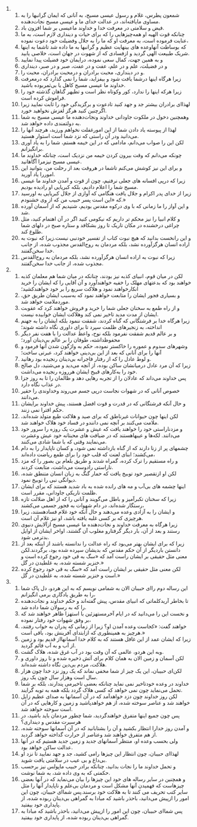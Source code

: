 <ol>
  <li>
    <ol>
      <li>شمعون پطرس، غلام و رسول عیسی مسیح، به آنانی که ایمان گرانبها را به مساوی مایافته‌اند، در عدالت خدای ما و عیسی مسیح نجات‌دهنده.</li>
      <li>فیض و سلامتی در معرفت خدا و خداوند ماعیسی بر شما افزون باد.</li>
      <li>چنانکه قوت الهیه او همه‌چیزهایی را که برای حیات و دینداری لازم است، به ما عنایت فرموده است، به معرفت او که ما را به جلال وفضیلت خود دعوت نموده،</li>
      <li>که بوساطت آنهاوعده های بینهایت عظیم و گرانبها به ما داده شد تاشما به اینها شریک طبیعت الهی گردید و ازفسادی که از شهوت در جهان است، خلاصی یابید.</li>
      <li>و به همین جهت، کمال سعی نموده، درایمان خود فضیلت پیدا نمایید</li>
      <li>و در فضیلت، علم و در علم، عفت و در عفت، صبر و در صبر، دینداری</li>
      <li>و در دینداری، محبت برادران و درمحبت برادران، محبت را.</li>
      <li>زیرا هرگاه اینها درشما یافت شود و بیفزاید، شما را نمی گذارد که درمعرفت خداوند ما عیسی مسیح کاهل یا بی‌ثمربوده باشید.</li>
      <li>زیرا هرکه اینها را ندارد، کور وکوتاه نظر است و تطیهر گناهان گذشته خود را فراموش کرده است.</li>
      <li>لهذا‌ای برادران بیشتر جد و جهد کنید تادعوت و برگزیدگی خود را ثابت نمایید زیرا اگرچنین کنید هرگز لغزش نخواهید خورد.</li>
      <li>وهمچنین دخول در ملکوت جاودانی خداوند ونجات‌دهنده ما عیسی مسیح به شما به دولتمندی داده خواهد شد.</li>
      <li>لهذا از پیوسته یاد دادن شما از این امورغفلت نخواهم ورزید، هرچند آنها را می‌دانید ودر آن راستی که نزد شما است استوار هستید.</li>
      <li>لکن این را صواب می‌دانم، مادامی که در این خیمه هستم، شما را به یاد آوری برانگیزانم.</li>
      <li>چونکه می‌دانم که وقت بیرون کردن خیمه من نزدیک است، چنانکه خداوند ما عیسی مسیح نیزمرا آگاهانید.</li>
      <li>و برای این نیز کوشش می‌کنم تاشما در هروقت بعد از رحلت من، بتوانید این اموررا یاد آورید.</li>
      <li>زیرا که در‌پی افسانه های جعلی نرفتیم، چون از قوت و آمدن خداوند ما عیسی مسیح شما را اعلام دادیم، بلکه کبریایی او رادیده بودیم.</li>
      <li>زیرا از خدای پدر اکرام و جلال یافت هنگامی که آوازی از جلال کبریایی به اورسید که «این است پسر حبیب من که از وی خشنودم.»</li>
      <li>و این آواز را ما زمانی که با وی درکوه مقدس بودیم، شنیدیم که از آسمان آورده شد.</li>
      <li>و کلام انبیا را نیز محکم تر داریم که نیکومی کنید اگر در آن اهتمام کنید، مثل چراغی درخشنده در مکان تاریک تا روز بشکافد و ستاره صبح در دلهای شما طلوع کند.</li>
      <li>و این رانخست بدانید که هیچ نبوت کتاب از تفسیر خودنبی نیست.زیرا که نبوت به اراده انسان هرگزآورده نشد، بلکه مردمان به روح‌القدس مجذوب شده، از جانب خدا سخن‌گفتند.</li>
      <li>زیرا که نبوت به اراده انسان هرگزآورده نشد، بلکه مردمان به روح‌القدس مجذوب شده، از جانب خدا سخن‌گفتند.</li>
    </ol>
  </li>
  <li>
    <ol>
      <li>لکن در میان قوم، انبیای کذبه نیز بودند، چنانکه در میان شما هم معلمان کذبه خواهند بود که بدعتهای مهلک را خفیه خواهندآورد و آن آقایی را که ایشان را خرید انکارخواهند نمود و هلاکت سریع را بر خود خواهندکشید؛</li>
      <li>و بسیاری فجور ایشان را متابعت خواهند نمود که به‌سبب ایشان طریق حق، موردملامت خواهد شد.</li>
      <li>و از راه طمع به سخنان جعلی شما را خرید و فروش خواهند کرد که عقوبت ایشان از مدت مدید تاخیر نمی کند وهلاکت ایشان خوابیده نیست.</li>
      <li>زیرا هرگاه خدا بر فرشتگانی که گناه کردند، شفقت ننمود بلکه ایشان را به جهنم انداخته، به زنجیرهای ظلمت سپرد تا برای داوری نگاه داشته شوند؛</li>
      <li>و بر عالم قدیم شفقت نفرمود بلکه نوح، واعظ عدالت را با هفت نفر دیگر محفوظداشته، طوفان را بر عالم بی‌دینان آورد؛</li>
      <li>وشهرهای سدوم و عموره را خاکستر نموده، حکم به واژگون شدن آنها فرمود و آنها را برای آنانی که بعد از این بی‌دینی خواهند کرد، عبرتی ساخت؛</li>
      <li>و لوط عادل را که از رفتار فاجرانه بی‌دینان رنجیده بود رهانید.</li>
      <li>زیرا که آن مرد عادل درمیانشان ساکن بوده، از آنچه می‌دید و می‌شنید، دل صالح خود را به‌کارهای قبیح ایشان هرروزه رنجیده می‌داشت.</li>
      <li>پس خداوند می‌داند که عادلان را از تجربه رهایی دهد و ظالمان را تا به روز جزا در عذاب نگاه دارد.</li>
      <li>خصوص آنانی که در شهوات نجاست در‌پی جسم می‌روند وخداوندی را حقیر می‌دانند.</li>
      <li>و حال آنکه فرشتگانی که در قدرت و قوت افضل هستند، پیش خداوند برایشان حکم افترا نمی زنند.</li>
      <li>لکن اینها چون حیوانات غیرناطق که برای صید و هلاکت طبع متولد شده‌اند، ملامت می‌کنند بر آنچه نمی دانندو در فساد خود هلاک خواهند شد.</li>
      <li>و مزدناراستی خود را خواهند یافت که عیش و عشرت یک روزه را سرور خود می‌دانند. لکه‌ها و عیبهاهستند که در ضیافت های محبتانه خود عیش وعشرت می‌نمایند وقتی که با شما شادی می‌کنند.</li>
      <li>چشمهای پر از زنا دارند که از گناه بازداشته نمی شود، و کسان ناپایدار را به دام می‌کشند؛ ابنای لعنت که قلب خود را برای طمع ریاضت داده‌اند،</li>
      <li>و راه مستقیم را ترک کرده، گمراه شدند و طریق بلعام بن بصور را که مزد ناراستی رادوست می‌داشت، متابعت کردند.</li>
      <li>لکن او ازتقصیر خود توبیخ یافت که حمار گنگ به زبان انسان متنطق شده، دیوانگی نبی را توبیخ نمود.</li>
      <li>اینها چشمه های بی‌آب و مه های رانده شده به باد شدید هستند که برای ایشان ظلمت تاریکی جاودانی، مقرر است.</li>
      <li>زیرا که سخنان تکبرآمیز و باطل می‌گویند و آنانی را که از اهل ضلالت تازه رستگار شده‌اند، در دام شهوات به فجور جسمی می‌کشند،</li>
      <li>و ایشان را به آزادی وعده می‌دهند و حال آنکه خود غلام فسادهستند، زیرا هرچیزی که بر کسی غلبه یافته باشد، او نیز غلام آن است.</li>
      <li>زیرا هرگاه به معرفت خداوند و نجات‌دهنده ما عیسی مسیح ازآلایش دنیوی رستند و بعد از آن، بار دیگر گرفتارو مغلوب آن گشتند، اواخر ایشان از اوایل بدترمی شود.</li>
      <li>زیرا که برای ایشان بهتر می‌بود که راه عدالت را ندانسته باشند از اینکه بعد از دانستن باردیگر از آن حکم مقدس که بدیشان سپرده شده بود، برگردند.لکن معنی مثل حقیقی بر ایشان راست آمد که «سگ به قی خود رجوع کرده است و خنزیر شسته شده، به غلطیدن در گل.»</li>
      <li>لکن معنی مثل حقیقی بر ایشان راست آمد که «سگ به قی خود رجوع کرده است و خنزیر شسته شده، به غلطیدن در گل.»</li>
    </ol>
  </li>
  <li>
    <ol>
      <li>این رساله دوم را‌ای حبیبان الان به شمامی نویسم که به این هردو، دل پاک شما را به طریق یادگاری برمی انگیزانم،</li>
      <li>تا بخاطر آریدکلماتی که انبیای مقدس، پیش گفته‌اند و حکم خداوند و نجات‌دهنده را که به رسولان شما داده شد.</li>
      <li>و نخست این را می‌دانید که در ایام آخرمستهزئین با استهزا ظاهر خواهند شد که بر وفق شهوات خود رفتار نموده،</li>
      <li>خواهند گفت: «کجاست وعده آمدن او؟ زیرا از زمانی که پدران به خواب رفتند، هرچیز به همینطوری که ازابتدای آفرینش بود، باقی است.»</li>
      <li>زیرا که ایشان عمد از این غافل هستند که به کلام خدا آسمانهااز قدیم بود و زمین از آب و به آب قائم گردید.</li>
      <li>وبه این هردو، عالمی که آن وقت بود در آب غرق شده، هلاک گشت.</li>
      <li>لکن آسمان و زمین الان به همان کلام برای آتش ذخیره شده و تا روز داوری و هلاکت، مردم بی‌دین نگاه داشته شده‌اند.</li>
      <li>لکن‌ای حبیبان، این یک چیز از شما مخفی نماند که یک روز نزد خدا چون هزار سال است وهزار سال چون یک روز.</li>
      <li>خداوند در وعده خودتاخیر نمی نماید چنانکه بعضی تاخیرمی پندارند، بلکه بر شما تحمل می‌نماید چون نمی خواهد که کسی هلاک گردد بلکه همه به توبه گرایند.</li>
      <li>لکن روز خداوند چون دزد خواهدآمد که در آن آسمانها به صدای عظیم زایل خواهند شد و عناصر سوخته شده، از هم خواهدپاشید و زمین و کارهایی که در آن است سوخته خواهد شد.</li>
      <li>پس چون جمیع اینها متفرق خواهندگردید، شما چطور مردمان باید باشید، در هرسیرت مقدس و دینداری؟</li>
      <li>و آمدن روز خدارا انتظار بکشید و آن را بشتابانید که در آن آسمانها سوخته شده، از هم متفرق خواهند شد وعناصر از حرارت گداخته خواهد گردید.</li>
      <li>ولی بحسب وعده او، منتظر آسمانهای جدید و زمین جدید هستیم که در آنها عدالت ساکن خواهد بود.</li>
      <li>لهذا‌ای حبیبان، چون انتظار این چیزها رامی کشید، جد و جهد نمایید تا نزد او بی‌داغ و بی عیب در سلامتی یافت شوید.</li>
      <li>و تحمل خداوند ما را نجات بدانید، چنانکه برادر حبیب ماپولس نیز برحسب حکمتی که به وی داده شد، به شما نوشت.</li>
      <li>و همچنین در سایر رساله های خود این چیزها را بیان می‌نماید که در آنها بعضی چیزهاست که فهمیدن آنها مشکل است و مردمان بی‌علم و ناپایدار آنها را مثل سایر کتب تحریف می کنند تا به هلاکت خود برسند.پس شما‌ای حبیبان، چون این امور را ازپیش می‌دانید، باحذر باشید که مبادا به گمراهی بی‌دینان ربوده شده، از پایداری خود بیفتید.</li>
      <li>پس شما‌ای حبیبان، چون این امور را ازپیش می‌دانید، باحذر باشید که مبادا به گمراهی بی‌دینان ربوده شده، از پایداری خود بیفتید.</li>
    </ol>
  </li>
</ol>